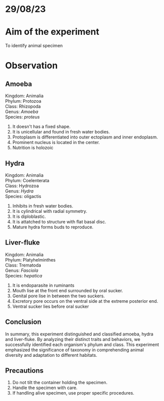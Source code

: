 # 29/08/23 

# Aim of the experiment 

To identify animal specimen

# Observation 

## Amoeba 

Kingdom: Animalia  
Phylum: Protozoa  
Class: Rhizopoda  
Genus: *Amoeba*  
Species: *proteus* 

1. It doesn't has a fixed shape. 
2. It is unicellular and found in fresh water bodies.
3. Protoplasm is differentiated into outer ectoplasm and inner endoplasm. 
4. Prominent nucleus is located in the center. 
5. Nutrition is holozoic 

## Hydra 

Kingdom: Animalia  
Phylum: Coelenterata  
Class: Hydrozoa  
Genus: *Hydra*  
Species: oligactis

1. Inhibits in fresh water bodies.  
2. It is cylindrical with radial symmetry.  
3. It is diploblastic.  
4. It is attatched to structure with flat basal disc. 
5. Mature hydra forms buds to reproduce. 

## Liver-fluke 

Kingdom: Animalia  
Phylum: Platyhelminthes  
Class: Trematoda  
Genus: *Fasciola*  
Species: *hepatica* 

1. It is endoparasite in ruminants 
2. Mouth lise at the front end surrounded by oral sucker. 
3. Genital pore lise in between the two suckers. 
4. Excretory pore occurs on the ventral side at the extreme posterior end. 
5. Ventral sucker lies before oral sucker 

## Conclusion 

In summary, this experiment distinguished and classified amoeba, hydra and liver-fluke. By analyzing their distinct traits and behaviors, we successfully identified each organism's phylum and class. This experiment emphasized the significance of taxonomy in comprehending animal diversity and adaptation to different habitats.

## Precautions

1. Do not tilt the container holding the specimen.
2. Handle the specimen with care.
3. If handling alive specimen, use proper specific procedures.
